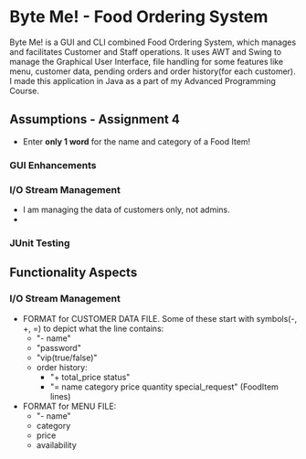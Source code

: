 # Byte Me! - Food Ordering System
Byte Me! is a GUI and CLI combined Food Ordering System, which manages and facilitates Customer and Staff operations. It uses AWT and Swing to manage the Graphical User Interface, file handling for some features like menu, customer data, pending orders and order history(for each customer). I made this application in Java as a part of my Advanced Programming Course.

## Assumptions - Assignment 4
- Enter **only 1 word** for the name and category of a Food Item!

### GUI Enhancements


### I/O Stream Management
- I am managing the data of customers only, not admins.
- 

### JUnit Testing


## Functionality Aspects
### I/O Stream Management
- FORMAT for CUSTOMER DATA FILE. Some of these start with symbols(-, +, =) to depict what the line contains:
  - "- name"
  - "password"
  - "vip(true/false)"
  - order history:
    - "+ total_price status"
    - "= name category price quantity special_request" (FoodItem lines)
- FORMAT for MENU FILE:
  - "- name"
  - category
  - price
  - availability
